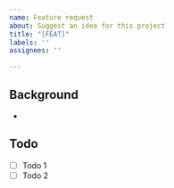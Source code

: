 ```yaml
---
name: Feature request
about: Suggest an idea for this project
title: "[FEAT]"
labels: ''
assignees: ''

---
```


## Background
- 

## Todo
- [ ] Todo 1
- [ ] Todo 2
